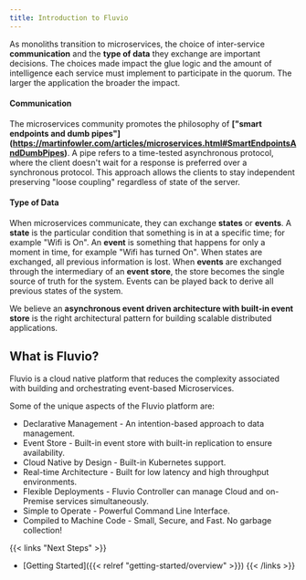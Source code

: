 ```yaml
---
title: Introduction to Fluvio
---
```

As monoliths transition to microservices, the choice of inter-service __communication__ and the __type of data__ they exchange are important decisions. The choices made impact the glue logic and the amount of intelligence each service must implement to participate in the quorum. The larger the application the broader the impact.

#### Communication
The microservices community promotes the philosophy of __["smart endpoints and dumb pipes"] (https://martinfowler.com/articles/microservices.html#SmartEndpointsAndDumbPipes)__.  A pipe refers to a time-tested asynchronous protocol, where the client doesn't wait for a response is preferred over a synchronous protocol. This approach allows the clients to stay independent preserving "loose coupling" regardless of state of the server.

#### Type of Data
When microservices communicate, they can exchange __states__ or __events__. A __state__ is the particular condition that something is in at a specific time; for example "Wifi is On". An __event__ is something that happens for only a moment in time, for example "Wifi has turned On". When states are exchanged, all previous information is lost. When __events__ are exchanged through the intermediary of an __event store__, the store becomes the single source of truth for the system. Events can be played back to derive all previous states of the system. 
  
We believe an __asynchronous event driven architecture with built-in event store__ is the right architectural pattern for building scalable distributed applications.


## What is Fluvio?

Fluvio is a cloud native platform that reduces the complexity associated with building and orchestrating event-based Microservices. 

Some of the unique aspects of the Fluvio platform are:

* Declarative Management - An intention-based approach to data management.
* Event Store - Built-in event store with built-in replication to ensure availability.
* Cloud Native by Design - Built-in Kubernetes support.
* Real-time Architecture - Built for low latency and high throughput environments.
* Flexible Deployments - Fluvio Controller can manage Cloud and on-Premise services simultaneously.
* Simple to Operate - Powerful Command Line Interface.
* Compiled to Machine Code - Small, Secure, and Fast. No garbage collection!


{{< links "Next Steps" >}}
* [Getting Started]({{< relref "getting-started/overview" >}})
{{< /links >}}
